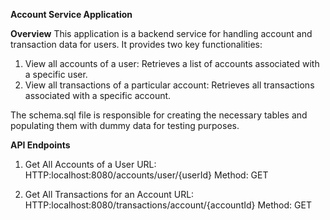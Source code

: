 **Account Service Application**

**Overview**
This application is a backend service for handling account and transaction data for users. It provides two key functionalities:

1. View all accounts of a user: Retrieves a list of accounts associated with a specific user.
2. View all transactions of a particular account: Retrieves all transactions associated with a specific account.

The schema.sql file is responsible for creating the necessary tables and populating them with dummy data for testing purposes.

**API Endpoints**

1. Get All Accounts of a User
URL: HTTP:localhost:8080/accounts/user/{userId}
Method: GET

2. Get All Transactions for an Account
URL: HTTP:localhost:8080/transactions/account/{accountId}
Method: GET

